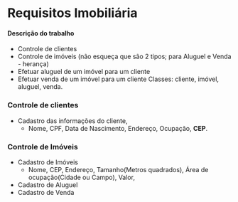 # Requisitos Imobiliária

#### Descrição do trabalho

- Controle de clientes 
- Controle de imóveis (não esqueça que são 2 tipos; para Aluguel e Venda - herança) 
- Efetuar aluguel de um imóvel para um cliente 
- Efetuar venda de um imóvel para um cliente Classes: cliente, imóvel, aluguel, venda.



### Controle de clientes 

+ Cadastro das informações do cliente,
  + Nome, CPF, Data de Nascimento, Endereço, Ocupação, **CEP**.

### Controle de Imóveis

+ Cadastro de Imóveis
  + Nome, CEP, Endereço, Tamanho(Metros quadrados), Área de ocupação(Cidade ou Campo), Valor, 
+ Cadastro de Aluguel
+ Cadastro de Venda



